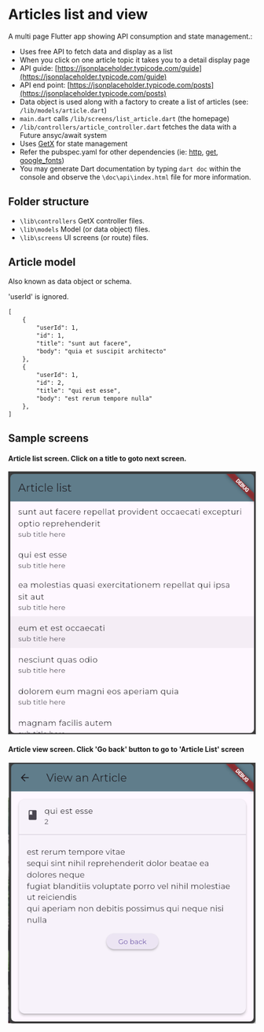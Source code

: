 # Articles list and view

A multi page Flutter app showing API consumption and state management.:

- Uses free API to fetch data and display as a list
- When you click on one article topic it takes you to a detail display page
- API guide: [https://jsonplaceholder.typicode.com/guide](https://jsonplaceholder.typicode.com/guide)
- API end point: [https://jsonplaceholder.typicode.com/posts](https://jsonplaceholder.typicode.com/posts)
- Data object is used along with a factory to create a list of articles (see: `/lib/models/article.dart`)
- `main.dart` calls `/lib/screens/list_article.dart` (the homepage)
- `/lib/controllers/article_controller.dart` fetches the data with a Future ansyc/await system
- Uses [GetX](https://pub.dev/packages/get) for state management 
- Refer the pubspec.yaml for other dependencies (ie: [http](https://pub.dev/packages/http), [get](https://pub.dev/packages/get), [google_fonts](https://pub.dev/packages/google_fonts))
 - You may generate Dart documentation by typing `dart doc` within the console and observe the `\doc\api\index.html` file for more information.

## Folder structure
- `\lib\controllers` GetX controller files.
- `\lib\models` Model (or data object) files.
- `\lib\screens` UI screens (or route) files.

## Article model 
Also known as data object or schema.

'userId' is ignored.
```
[
    {
        "userId": 1,
        "id": 1,
        "title": "sunt aut facere",
        "body": "quia et suscipit architecto"
    },
    {
        "userId": 1,
        "id": 2,
        "title": "qui est esse",
        "body": "est rerum tempore nulla"
    },
]
```
## Sample screens
#### Article list screen. Click on a title to goto next screen.
![List articles screen](./ListArticles.png)

#### Article view screen. Click 'Go back' button to go to 'Article List' screen
![View one article screen](./ViewArticle.png)